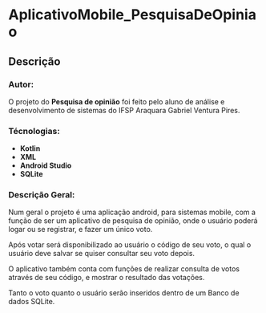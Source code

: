 # AplicativoMobile_PesquisaDeOpiniao

## Descrição

### Autor:

O projeto do **Pesquisa de opinião** foi feito pelo aluno de análise e desenvolvimento de sistemas do IFSP Araquara Gabriel Ventura Pires.

### Técnologias:

- **Kotlin**
- **XML**
- **Android Studio**
- **SQLite**

### Descrição Geral:

Num geral o projeto é uma aplicação android, para sistemas mobile, com a função de ser um aplicativo de pesquisa de opinião, onde o usuário poderá logar ou se registrar, e fazer um único voto. 

Após votar será disponibilizado ao usuário o código de seu voto, o qual o usuário deve salvar se quiser consultar seu voto depois.

O aplicativo também conta com funções de realizar consulta de votos através de seu código, e mostrar o resultado das votações.

Tanto o voto quanto o usuário serão inseridos dentro de um Banco de dados SQLite.


